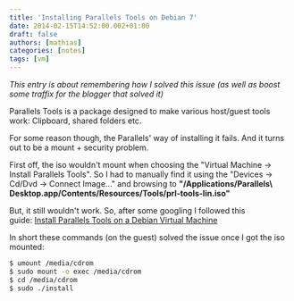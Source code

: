 ```yaml
---
title: 'Installing Parallels Tools on Debian 7'
date: 2014-02-15T14:52:00.002+01:00
draft: false
authors: [mathias]
categories: [notes]
tags: [vm]
---
```


_This entry is about remembering how I solved this issue (as well as boost some traffix for the blogger that solved it)_

Parallels Tools is a package designed to make various host/guest tools work: Clipboard, shared folders etc.

For some reason though, the Parallels' way of installing it fails. And it turns out to be a mount + security problem.

First off, the iso wouldn't mount when choosing the "Virtual Machine -> Install Parallels Tools". So I had to manually find it using the "Devices -> Cd/Dvd -> Connect Image..." and browsing to **"/Applications/Parallels\ Desktop.app/Contents/Resources/Tools/prl-tools-lin.iso"**

But, it still wouldn't work. So, after some googling I followed this guide: [Install Parallels Tools on a Debian Virtual Machine](http://www.brianlinkletter.com/install-parallels-tools-on-a-debian-virtual-machine/)

In short these commands (on the guest) solved the issue once I got the iso mounted:

```bash
$ umount /media/cdrom
$ sudo mount -o exec /media/cdrom
$ cd /media/cdrom
$ sudo ./install
```
